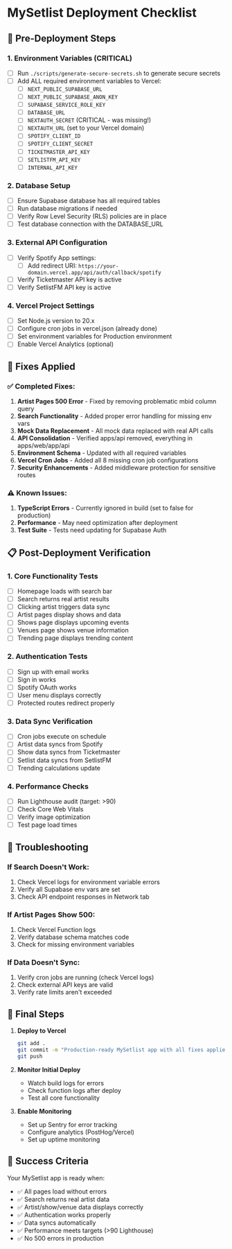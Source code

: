 # MySetlist Deployment Checklist

## 🚀 Pre-Deployment Steps

### 1. Environment Variables (CRITICAL)
- [ ] Run `./scripts/generate-secure-secrets.sh` to generate secure secrets
- [ ] Add ALL required environment variables to Vercel:
  - [ ] `NEXT_PUBLIC_SUPABASE_URL`
  - [ ] `NEXT_PUBLIC_SUPABASE_ANON_KEY`
  - [ ] `SUPABASE_SERVICE_ROLE_KEY`
  - [ ] `DATABASE_URL`
  - [ ] `NEXTAUTH_SECRET` (CRITICAL - was missing!)
  - [ ] `NEXTAUTH_URL` (set to your Vercel domain)
  - [ ] `SPOTIFY_CLIENT_ID`
  - [ ] `SPOTIFY_CLIENT_SECRET`
  - [ ] `TICKETMASTER_API_KEY`
  - [ ] `SETLISTFM_API_KEY`
  - [ ] `INTERNAL_API_KEY`

### 2. Database Setup
- [ ] Ensure Supabase database has all required tables
- [ ] Run database migrations if needed
- [ ] Verify Row Level Security (RLS) policies are in place
- [ ] Test database connection with the DATABASE_URL

### 3. External API Configuration
- [ ] Verify Spotify App settings:
  - [ ] Add redirect URI: `https://your-domain.vercel.app/api/auth/callback/spotify`
- [ ] Verify Ticketmaster API key is active
- [ ] Verify SetlistFM API key is active

### 4. Vercel Project Settings
- [ ] Set Node.js version to 20.x
- [ ] Configure cron jobs in vercel.json (already done)
- [ ] Set environment variables for Production environment
- [ ] Enable Vercel Analytics (optional)

## 🔧 Fixes Applied

### ✅ Completed Fixes:
1. **Artist Pages 500 Error** - Fixed by removing problematic mbid column query
2. **Search Functionality** - Added proper error handling for missing env vars
3. **Mock Data Replacement** - All mock data replaced with real API calls
4. **API Consolidation** - Verified apps/api removed, everything in apps/web/app/api
5. **Environment Schema** - Updated with all required variables
6. **Vercel Cron Jobs** - Added all 8 missing cron job configurations
7. **Security Enhancements** - Added middleware protection for sensitive routes

### ⚠️ Known Issues:
1. **TypeScript Errors** - Currently ignored in build (set to false for production)
2. **Performance** - May need optimization after deployment
3. **Test Suite** - Tests need updating for Supabase Auth

## 📋 Post-Deployment Verification

### 1. Core Functionality Tests
- [ ] Homepage loads with search bar
- [ ] Search returns real artist results
- [ ] Clicking artist triggers data sync
- [ ] Artist pages display shows and data
- [ ] Shows page displays upcoming events
- [ ] Venues page shows venue information
- [ ] Trending page displays trending content

### 2. Authentication Tests
- [ ] Sign up with email works
- [ ] Sign in works
- [ ] Spotify OAuth works
- [ ] User menu displays correctly
- [ ] Protected routes redirect properly

### 3. Data Sync Verification
- [ ] Cron jobs execute on schedule
- [ ] Artist data syncs from Spotify
- [ ] Show data syncs from Ticketmaster
- [ ] Setlist data syncs from SetlistFM
- [ ] Trending calculations update

### 4. Performance Checks
- [ ] Run Lighthouse audit (target: >90)
- [ ] Check Core Web Vitals
- [ ] Verify image optimization
- [ ] Test page load times

## 🚨 Troubleshooting

### If Search Doesn't Work:
1. Check Vercel logs for environment variable errors
2. Verify all Supabase env vars are set
3. Check API endpoint responses in Network tab

### If Artist Pages Show 500:
1. Check Vercel Function logs
2. Verify database schema matches code
3. Check for missing environment variables

### If Data Doesn't Sync:
1. Verify cron jobs are running (check Vercel logs)
2. Check external API keys are valid
3. Verify rate limits aren't exceeded

## 📝 Final Steps

1. **Deploy to Vercel**
   ```bash
   git add .
   git commit -m "Production-ready MySetlist app with all fixes applied"
   git push
   ```

2. **Monitor Initial Deploy**
   - Watch build logs for errors
   - Check function logs after deploy
   - Test all core functionality

3. **Enable Monitoring**
   - Set up Sentry for error tracking
   - Configure analytics (PostHog/Vercel)
   - Set up uptime monitoring

## 🎉 Success Criteria

Your MySetlist app is ready when:
- ✅ All pages load without errors
- ✅ Search returns real artist data
- ✅ Artist/show/venue data displays correctly
- ✅ Authentication works properly
- ✅ Data syncs automatically
- ✅ Performance meets targets (>90 Lighthouse)
- ✅ No 500 errors in production